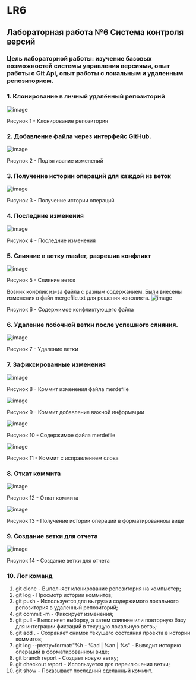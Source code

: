 # LR6
## Лабораторная работа №6 Система контроля версий 
### Цель лабораторной работы: изучение базовых возможностей системы управления версиями, опыт работы с Git Api, опыт работы с локальным и удаленным репозиторием.
### 1. Клонирование в личный удалённый репозиторий

![image](Screenshots/1.png)

Рисунок 1 - Клонирование репозитория 

### 2. Добавление файла через интерфейс GitHub.
![image](Screenshots/2.png)

Рисунок 2 - Подтягивание изменений  

### 3. Получение истории операций для каждой из веток
![image](Screenshots/3.jpg)

Рисунок 3 - Получение истории операций 

### 4. Последние изменения
![image](Screenshots/4.jpg)

Рисунок 4 - Последние изменения

### 5. Слияние в ветку master, разрешив конфликт
![image](Screenshots/5.jpg)

Рисунок 5 - Слияние веток

Возник конфлик из-за файла с разным содержанием. Были внесены изменения в файл mergefile.txt для решения конфликта. 
![image](Screenshots/6.jpg)

Рисунок 6 - Содержимое конфликтующего файла

### 6. Удаление побочной ветки после успешного слияния.
![image](Screenshots/7.jpg)

Рисунок 7 - Удаление ветки 

### 7. Зафиксированные изменения
![image](Screenshots/8.jpg)

Рисунок 8 - Коммит изменения файла merdefile

![image](Screenshots/9.jpg)

Рисунок 9 - Коммит добавление важной информации

![image](Screenshots/10.jpg)

Рисунок 10 - Содержимое файла merdefile

![image](Screenshots/11.jpg)

Рисунок 11 - Коммит с исправлением слова 

### 8. Откат коммита
![image](Screenshots/12.jpg)

Рисунок 12 - Откат коммита 

![image](Screenshots/13.jpg)

Рисунок 13 - Получение истории операций в форматированном виде  

### 9. Создание ветки для отчета
![image](Screenshots/14.jpg)

Рисунок 14 - Создание ветки для отчета

### 10. Лог команд
1. git clone - Выполняет клонирование репозитория на компьютер;
2. git log - Просмотр истории коммитов;
3. git push - Используется для выгрузки содержимого локального репозитория в удаленный репозиторий;
4. git commit -m - Фиксирует изменения;
5. git pull - Выполняет выборку, а затем слияние или повторную базу для интеграции фиксаций в текущую локальную ветвь;
6. git add . - Сохраняет снимок текущего состояния проекта в истории коммитов;
7. git log --pretty=format:"%h - %ad | %an | %s" -  Выводит историю операций в форматированном виде;
8. git branch report - Создает новую ветку;
9. git checkout report - Используется для переключения ветки;
10. git show - Показывает последний сделанный коммит.

